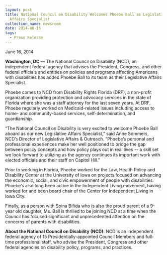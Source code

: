 ```yaml
---
layout: post
title: National Council on Disability Welcomes Phoebe Ball as Legislative
  Affairs Specialist
collection_name: newsroom
date: 2014-06-16
tags:
  - Press Release
---
```


June 16, 2014

**Washington, DC ––** The National Council on Disability (NCD), an independent federal agency that advises the President, Congress, and other federal officials and entities on policies and programs affecting Americans with disabilities has added Phoebe Ball to its team as their Legislative Affairs Specialist.

Phoebe comes to NCD from Disability Rights Florida (DRF), a non-profit organization providing protection and advocacy services in the state of Florida where she was a staff attorney for the last seven years. At DRF, Phoebe regularly worked on Medicaid-related issues including access to home- and community-based services, self-determination, and guardianship.

“The National Council on Disability is very excited to welcome Phoebe Ball aboard as our new Legislative Affairs Specialist,” said Anne Sommers, NCD’s Director of Legislative Affairs & Outreach. “Phoebe’s personal and professional experiences make her well positioned to bridge the gap between policy concepts and how policy plays out in real lives -- a skill set we look forward to utilizing as the agency continues its important work with elected officials and their staff on Capitol Hill.”

Prior to working in Florida, Phoebe worked for the Law, Health Policy and Disability Center at the University of Iowa on projects focused on advancing the economic, social, and civic empowerment of people with disabilities. Phoebe’s also long been active in the Independent Living movement, having worked for and been board chair of the Center for Independent Living in Iowa City.

Finally, as a person with Spina Bifida who is also the proud parent of a 9-year old daughter, Ms. Ball is thrilled to be joining NCD at a time when the Council has focused significant and unprecedented attention on the concerns of parents with disabilities.

**About the National Council on Disability (NCD)**: NCD is an independent federal agency of 15 Presidentially-appointed Council Members and full-time professional staff, who advise the President, Congress and other federal agencies on disability policy, programs, and practices.

<!--EndFragment-->
